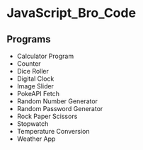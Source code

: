 # JavaScript_Bro_Code

## Programs
- Calculator Program
- Counter
- Dice Roller
- Digital Clock
- Image Slider
- PokeAPI Fetch
- Random Number Generator
- Random Password Generator
- Rock Paper Scissors
- Stopwatch
- Temperature Conversion
- Weather App